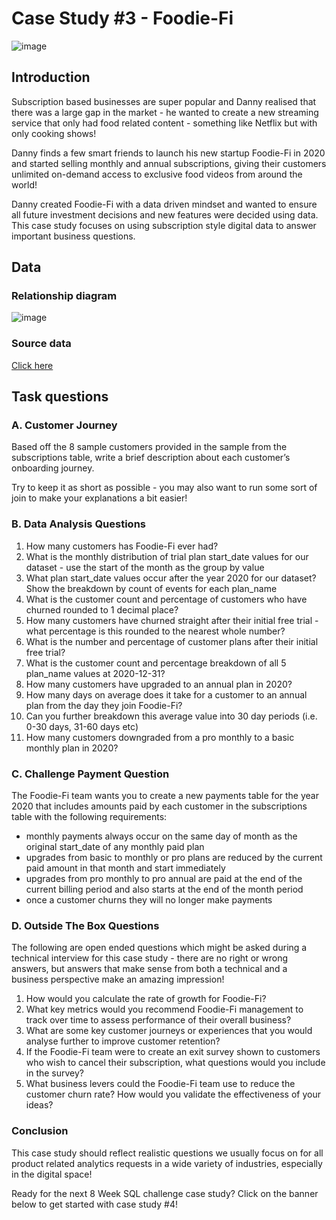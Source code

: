# Case Study #3 - Foodie-Fi
![image](https://user-images.githubusercontent.com/120476961/228118083-e0a0afe1-6635-4585-bfc1-18a6ecd9986c.png)
## Introduction
Subscription based businesses are super popular and Danny realised that there was a large gap in the market - he wanted to create a new streaming service that only had food related content - something like Netflix but with only cooking shows!

Danny finds a few smart friends to launch his new startup Foodie-Fi in 2020 and started selling monthly and annual subscriptions, giving their customers unlimited on-demand access to exclusive food videos from around the world!

Danny created Foodie-Fi with a data driven mindset and wanted to ensure all future investment decisions and new features were decided using data. This case study focuses on using subscription style digital data to answer important business questions.
## Data
### Relationship diagram
![image](https://user-images.githubusercontent.com/120476961/228118522-b35e8a34-d204-45bc-89fa-672779f84898.png)
### Source data
[Click here](https://8weeksqlchallenge.com/case-study-3/)
## Task questions
### A. Customer Journey
Based off the 8 sample customers provided in the sample from the subscriptions table, write a brief description about each customer’s onboarding journey.

Try to keep it as short as possible - you may also want to run some sort of join to make your explanations a bit easier!

### B. Data Analysis Questions
1. How many customers has Foodie-Fi ever had?
2. What is the monthly distribution of trial plan start_date values for our dataset - use the start of the month as the group by value
3. What plan start_date values occur after the year 2020 for our dataset? Show the breakdown by count of events for each plan_name
4. What is the customer count and percentage of customers who have churned rounded to 1 decimal place?
5. How many customers have churned straight after their initial free trial - what percentage is this rounded to the nearest whole number?
6. What is the number and percentage of customer plans after their initial free trial?
7. What is the customer count and percentage breakdown of all 5 plan_name values at 2020-12-31?
8. How many customers have upgraded to an annual plan in 2020?
9. How many days on average does it take for a customer to an annual plan from the day they join Foodie-Fi?
10. Can you further breakdown this average value into 30 day periods (i.e. 0-30 days, 31-60 days etc)
11. How many customers downgraded from a pro monthly to a basic monthly plan in 2020?

### C. Challenge Payment Question
The Foodie-Fi team wants you to create a new payments table for the year 2020 that includes amounts paid by each customer in the subscriptions table with the following requirements:

- monthly payments always occur on the same day of month as the original start_date of any monthly paid plan
- upgrades from basic to monthly or pro plans are reduced by the current paid amount in that month and start immediately
- upgrades from pro monthly to pro annual are paid at the end of the current billing period and also starts at the end of the month period
- once a customer churns they will no longer make payments

### D. Outside The Box Questions
The following are open ended questions which might be asked during a technical interview for this case study - there are no right or wrong answers, but answers that make sense from both a technical and a business perspective make an amazing impression!
1. How would you calculate the rate of growth for Foodie-Fi?
2. What key metrics would you recommend Foodie-Fi management to track over time to assess performance of their overall business?
3. What are some key customer journeys or experiences that you would analyse further to improve customer retention?
4. If the Foodie-Fi team were to create an exit survey shown to customers who wish to cancel their subscription, what questions would you include in the survey?
5. What business levers could the Foodie-Fi team use to reduce the customer churn rate? How would you validate the effectiveness of your ideas?

### Conclusion
This case study should reflect realistic questions we usually focus on for all product related analytics requests in a wide variety of industries, especially in the digital space!

Ready for the next 8 Week SQL challenge case study? Click on the banner below to get started with case study #4!


